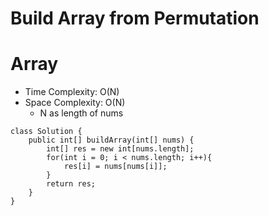 # Build Array from Permutation
# Array
* Time Complexity: O(N)
* Space Complexity: O(N)
	* N as length of nums
```
class Solution {
    public int[] buildArray(int[] nums) {
        int[] res = new int[nums.length];
        for(int i = 0; i < nums.length; i++){
            res[i] = nums[nums[i]];
        }
        return res;
    }
}
```